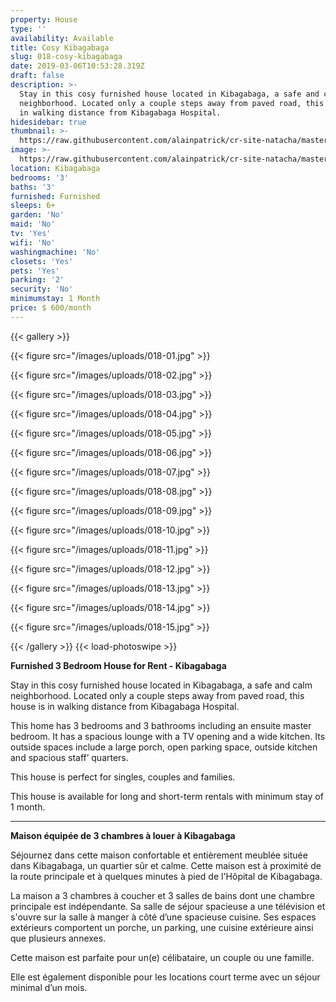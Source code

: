 ```yaml
---
property: House
type: ''
availability: Available
title: Cosy Kibagabaga
slug: 018-cosy-kibagabaga
date: 2019-03-06T10:53:28.319Z
draft: false
description: >-
  Stay in this cosy furnished house located in Kibagabaga, a safe and calm
  neighborhood. Located only a couple steps away from paved road, this house is
  in walking distance from Kibagabaga Hospital.
hidesidebar: true
thumbnail: >-
  https://raw.githubusercontent.com/alainpatrick/cr-site-natacha/master/static/images/uploads/018-01.jpg?token=ACEwKX7YLN7ckkqOy-1ehpNJ1IN7FIpxks5cf2vlwA%3D%3D
image: >-
  https://raw.githubusercontent.com/alainpatrick/cr-site-natacha/master/static/images/uploads/018-01.jpg?token=ACEwKX7YLN7ckkqOy-1ehpNJ1IN7FIpxks5cf2vlwA%3D%3D
location: Kibagabaga
bedrooms: '3'
baths: '3'
furnished: Furnished
sleeps: 6+
garden: 'No'
maid: 'No'
tv: 'Yes'
wifi: 'No'
washingmachine: 'No'
closets: 'Yes'
pets: 'Yes'
parking: '2'
security: 'No'
minimumstay: 1 Month
price: $ 600/month
---
```

{{< gallery >}} 

{{< figure src="/images/uploads/018-01.jpg" >}} 

{{< figure src="/images/uploads/018-02.jpg" >}}

 {{< figure src="/images/uploads/018-03.jpg" >}} 

{{< figure src="/images/uploads/018-04.jpg" >}}

{{< figure src="/images/uploads/018-05.jpg" >}}

 {{< figure src="/images/uploads/018-06.jpg" >}}

 {{< figure src="/images/uploads/018-07.jpg" >}}

 {{< figure src="/images/uploads/018-08.jpg" >}}

{{< figure src="/images/uploads/018-09.jpg" >}} 

{{< figure src="/images/uploads/018-10.jpg" >}}

 {{< figure src="/images/uploads/018-11.jpg" >}} 

{{< figure src="/images/uploads/018-12.jpg" >}}

{{< figure src="/images/uploads/018-13.jpg" >}}

{{< figure src="/images/uploads/018-14.jpg" >}}

{{< figure src="/images/uploads/018-15.jpg" >}}

 {{< /gallery >}} {{< load-photoswipe >}}

**Furnished 3 Bedroom House for Rent - Kibagabaga**

Stay in this cosy furnished house located in Kibagabaga, a safe and calm neighborhood. Located only a couple steps away from paved road, this house is in walking distance from Kibagabaga Hospital.

This home has 3 bedrooms and 3 bathrooms including an ensuite master bedroom. It has a spacious lounge with a TV opening and a wide kitchen. Its outside spaces include a large porch, open parking space, outside kitchen and spacious staff’ quarters.

This house is perfect for singles, couples and families. 

This house is available for long and short-term rentals with minimum stay of 1 month.

- - -

**Maison équipée de 3 chambres à louer à Kibagabaga**

Séjournez dans cette maison confortable et entièrement meublée située dans Kibagabaga, un quartier sûr et calme. Cette maison est à proximité de la route principale et à quelques minutes à pied de l'Hôpital de Kibagabaga. 

La maison a 3 chambres à coucher et 3 salles de bains dont une chambre principale est indépendante. Sa salle de séjour spacieuse a une télévision et s'ouvre sur la salle à manger à côté d’une spacieuse cuisine. Ses espaces extérieurs comportent un porche, un parking, une cuisine extérieure ainsi que plusieurs annexes.

Cette maison est parfaite pour un(e) célibataire, un couple ou une famille. 

Elle est également disponible pour les locations court terme avec un séjour minimal d’un mois.
